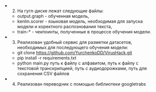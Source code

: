 

- 2. На гугл-диске лежат следующие файлы: 

  - output.graph - обученная модель, 
  - kenlm.scorer - языковая модель, необходимая для запуска модели и коректного распознования текста,
  - train-* - чекпоинты, полученные в процессе обучения модели.
  
- 3. Реализован удобный сервис для разметки датасетов, необходимых для последующего обучения модели:

  - git clone https://github.com/YurchenkoDD/VirusHack.git
  - pip install -r requirements.txt
  - python main.py путь к файлу с алфавитом, путь к файлу с текстовой транскрипцией, путь с аудиодорожками, путь для сохранения CSV файлов
  
- 4. Реализован переводчик с помощью библиотеки googletrabs  
  
